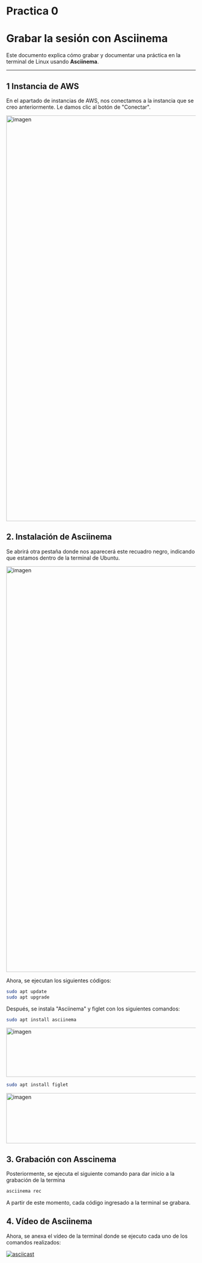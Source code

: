 # Practica 0
# Grabar la sesión con Asciinema

Este documento explica cómo grabar y documentar una práctica en la terminal de Linux usando **Asciinema**.

---
## 1 Instancia de AWS

En el apartado de instancias de AWS, nos conectamos a la instancia que se creo anteriormente. Le damos clic al botón de "Conectar".

<img width="1920" height="1080" alt="imagen" src="https://github.com/user-attachments/assets/d48c90db-60e3-404c-ba89-fcb2ab58c552" />


## 2. Instalación de Asciinema

Se abrirá otra pestaña donde nos aparecerá este recuadro negro, indicando que estamos dentro de la terminal de Ubuntu.

<img width="1920" height="1080" alt="imagen" src="https://github.com/user-attachments/assets/30cdd2b8-0e75-4745-9cab-e7d0c0ca05af" />

Ahora, se ejecutan los siguientes códigos:

```bash
sudo apt update
sudo apt upgrade
```

Después, se instala "Asciinema" y figlet con los siguientes comandos:

```bash
sudo apt install asciinema
```
<img width="720" height="131" alt="imagen" src="https://github.com/user-attachments/assets/817cd0a3-f4dd-4652-a75d-b74ae737f327" />

```bash
sudo apt install figlet
```
<img width="715" height="134" alt="imagen" src="https://github.com/user-attachments/assets/7c6beccf-a661-448f-9239-a0cc02b2cf5b" />

## 3. Grabación con Asscinema
Posteriormente, se ejecuta el siguiente comando para dar inicio a la grabación de la termina
```bash
asciinema rec
```
A partir de este momento, cada código ingresado a la terminal se grabara.

## 4. Vídeo de Asciinema
Ahora, se anexa el vídeo de la terminal donde se ejecuto cada uno de los comandos realizados:

[![asciicast](https://asciinema.org/a/7382TxQrN9CUMalbKAkGQWOR7.svg)](https://asciinema.org/a/7382TxQrN9CUMalbKAkGQWOR7)
